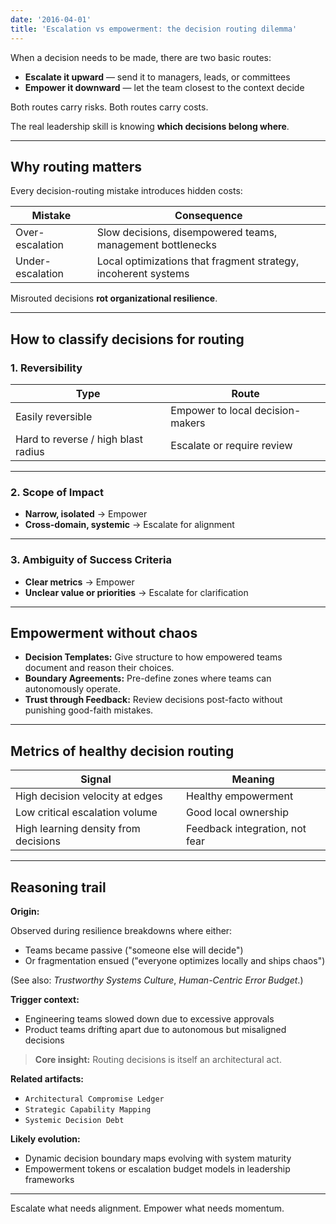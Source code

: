 ```yaml
---
date: '2016-04-01'
title: 'Escalation vs empowerment: the decision routing dilemma'
---
```


When a decision needs to be made, there are two basic routes:

- **Escalate it upward** — send it to managers, leads, or committees
- **Empower it downward** — let the team closest to the context decide

Both routes carry risks. Both routes carry costs.

The real leadership skill is knowing **which decisions belong where**.

---

## Why routing matters

Every decision-routing mistake introduces hidden costs:

| Mistake | Consequence |
|---------|-------------|
| Over-escalation | Slow decisions, disempowered teams, management bottlenecks |
| Under-escalation | Local optimizations that fragment strategy, incoherent systems |

Misrouted decisions **rot organizational resilience**.

---

## How to classify decisions for routing

### 1. Reversibility

| Type                                | Route                            |
| ----------------------------------- | -------------------------------- |
| Easily reversible                   | Empower to local decision-makers |
| Hard to reverse / high blast radius | Escalate or require review       |

---

### 2. Scope of Impact

- **Narrow, isolated** → Empower
- **Cross-domain, systemic** → Escalate for alignment

---

### 3. Ambiguity of Success Criteria

- **Clear metrics** → Empower
- **Unclear value or priorities** → Escalate for clarification

---

## Empowerment without chaos

- **Decision Templates:** Give structure to how empowered teams document and reason their choices.
- **Boundary Agreements:** Pre-define zones where teams can autonomously operate.
- **Trust through Feedback:** Review decisions post-facto without punishing good-faith mistakes.

---

## Metrics of healthy decision routing

| Signal | Meaning |
|--------|---------|
| High decision velocity at edges | Healthy empowerment |
| Low critical escalation volume | Good local ownership |
| High learning density from decisions | Feedback integration, not fear |

---

## Reasoning trail

**Origin:**  

Observed during resilience breakdowns where either:
- Teams became passive ("someone else will decide")
- Or fragmentation ensued ("everyone optimizes locally and ships chaos")

(See also: *Trustworthy Systems Culture*, *Human-Centric Error Budget*.)

**Trigger context:**  
- Engineering teams slowed down due to excessive approvals
- Product teams drifting apart due to autonomous but misaligned decisions

> **Core insight:** Routing decisions is itself an architectural act.

**Related artifacts:**  
- `Architectural Compromise Ledger`  
- `Strategic Capability Mapping`  
- `Systemic Decision Debt`

**Likely evolution:**  
- Dynamic decision boundary maps evolving with system maturity
- Empowerment tokens or escalation budget models in leadership frameworks

---

Escalate what needs alignment. Empower what needs momentum.
